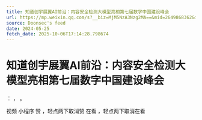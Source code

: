```yaml
---
title: 知道创宇展翼AI前沿：内容安全检测大模型亮相第七届数字中国建设峰会
url: https://mp.weixin.qq.com/s?__biz=MjM5NzA3Nzg2MA==&mid=2649868362&idx=1&sn=e310a9a5e0b0ed9c1549f3da7be8db46
source: Doonsec's feed
date: 2024-05-25
fetch_date: 2025-10-06T17:14:28.798674
---
```


# 知道创宇展翼AI前沿：内容安全检测大模型亮相第七届数字中国建设峰会

：
，
。

视频
小程序
赞
，轻点两下取消赞
在看
，轻点两下取消在看